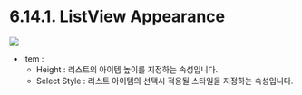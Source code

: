 # 6.14.1. ListView Appearance

![](https://github.com/asoosoft/spidergen-guidebook/tree/eeac9656bff5b368e79bf9dad544cae218642e17/assets/listview-ex-001.png)

* Item : 
  * Height :  리스트의 아이템 높이를 지정하는 속성입니다.
  * Select Style : 리스트 아이템의 선택시 적용될 스타일을 지정하는 속성입니다.


